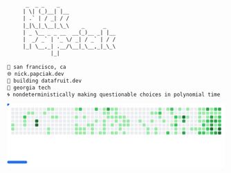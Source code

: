 ```
      _  _ _    _                                  
     | \| (_)__| |__                             
     | .` | / _| / /                              
     |_|\_|_\__|_\_\    _      _            　       
     | _ \__ _ _ __  __(_)__ _| |__              
     |  _/ _` | '_ \/ _| / _` | / /               
     |_| \__,_| .__/\__|_\__,_|_\_\              
              |_|
                          
📍 san francisco, ca
🌐 nick.papciak.dev
🍊 building datafruit.dev
🐝 georgia tech
🌀 nondeterministically making questionable choices in polynomial time
```
<picture>
  <source media="(prefers-color-scheme: dark)" srcset="images/breakout-dark.svg" />
  <source media="(prefers-color-scheme: light)" srcset="images/breakout-light.svg" />
  <img alt="Breakout Game" src="images/breakout-light.svg" />
</picture>

